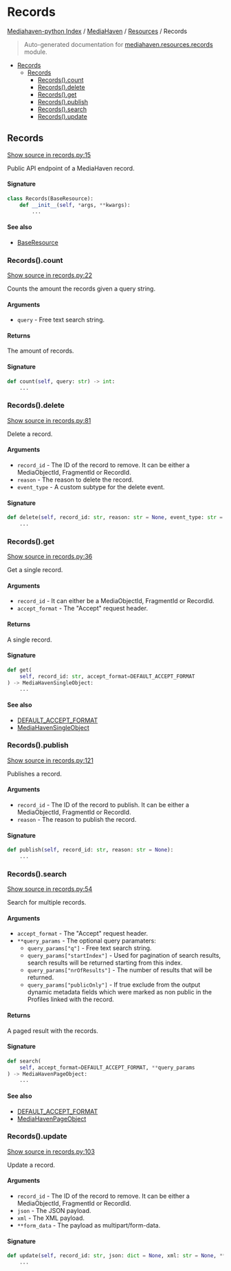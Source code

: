 # Records

[Mediahaven-python Index](../../README.md#mediahaven-python-index) /
[MediaHaven](../index.md#mediahaven) /
[Resources](./index.md#resources) /
Records

> Auto-generated documentation for [mediahaven.resources.records](../../../mediahaven/resources/records.py) module.

- [Records](#records)
  - [Records](#records-1)
    - [Records().count](#records()count)
    - [Records().delete](#records()delete)
    - [Records().get](#records()get)
    - [Records().publish](#records()publish)
    - [Records().search](#records()search)
    - [Records().update](#records()update)

## Records

[Show source in records.py:15](../../../mediahaven/resources/records.py#L15)

Public API endpoint of a MediaHaven record.

#### Signature

```python
class Records(BaseResource):
    def __init__(self, *args, **kwargs):
        ...
```

#### See also

- [BaseResource](./base_resource.md#baseresource)

### Records().count

[Show source in records.py:22](../../../mediahaven/resources/records.py#L22)

Counts the amount the records given a query string.

#### Arguments

- `query` - Free text search string.

#### Returns

The amount of records.

#### Signature

```python
def count(self, query: str) -> int:
    ...
```

### Records().delete

[Show source in records.py:81](../../../mediahaven/resources/records.py#L81)

Delete a record.

#### Arguments

- `record_id` - The ID of the record to remove.
    It can be either a MediaObjectId, FragmentId or RecordId.
- `reason` - The reason to delete the record.
- `event_type` - A custom subtype for the delete event.

#### Signature

```python
def delete(self, record_id: str, reason: str = None, event_type: str = None):
    ...
```

### Records().get

[Show source in records.py:36](../../../mediahaven/resources/records.py#L36)

Get a single record.

#### Arguments

- `record_id` - It can either be a MediaObjectId, FragmentId or RecordId.
- `accept_format` - The "Accept" request header.

#### Returns

A single record.

#### Signature

```python
def get(
    self, record_id: str, accept_format=DEFAULT_ACCEPT_FORMAT
) -> MediaHavenSingleObject:
    ...
```

#### See also

- [DEFAULT_ACCEPT_FORMAT](../mediahaven.md#default_accept_format)
- [MediaHavenSingleObject](./base_resource.md#mediahavensingleobject)

### Records().publish

[Show source in records.py:121](../../../mediahaven/resources/records.py#L121)

Publishes a record.

#### Arguments

- `record_id` - The ID of the record to publish.
    It can be either a MediaObjectId, FragmentId or RecordId.
- `reason` - The reason to publish the record.

#### Signature

```python
def publish(self, record_id: str, reason: str = None):
    ...
```

### Records().search

[Show source in records.py:54](../../../mediahaven/resources/records.py#L54)

Search for multiple records.

#### Arguments

- `accept_format` - The "Accept" request header.
- `**query_params` - The optional query paramaters:
    - `query_params["q"]` - Free text search string.
    - `query_params["startIndex"]` - Used for pagination of search results,
        search results will be returned starting from this index.
    - `query_params["nrOfResults"]` - The number of results that will be returned.
    - `query_params["publicOnly"]` - If true exclude from the output dynamic
        metadata fields which were marked as non public in the Profiles
        linked with the record.

#### Returns

A paged result with the records.

#### Signature

```python
def search(
    self, accept_format=DEFAULT_ACCEPT_FORMAT, **query_params
) -> MediaHavenPageObject:
    ...
```

#### See also

- [DEFAULT_ACCEPT_FORMAT](../mediahaven.md#default_accept_format)
- [MediaHavenPageObject](./base_resource.md#mediahavenpageobject)

### Records().update

[Show source in records.py:103](../../../mediahaven/resources/records.py#L103)

Update a record.

#### Arguments

- `record_id` - The ID of the record to remove.
    It can be either a MediaObjectId, FragmentId or RecordId.
- `json` - The JSON payload.
- `xml` - The XML payload.
- `**form_data` - The payload as multipart/form-data.

#### Signature

```python
def update(self, record_id: str, json: dict = None, xml: str = None, **form_data):
    ...
```